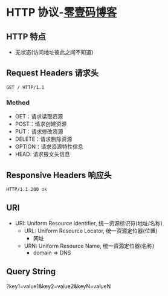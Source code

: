 # HTTP 协议-[零壹码博客](https://lingyima.com)

## HTTP 特点
- 无状态(访问地址彼此之间不知道)

## Request Headers 请求头
`GET / HTTP/1.1`

### Method
- GET：请求读取资源
- POST：请求创建资源
- PUT：请求修改资源
- DELETE：请求删除资源
- OPTION：请求资源特性信息
- HEAD: 请求报文头信息

## Responsive Headers 响应头
`HTTP/1.1 200 ok`


## URI
- URI: Uniform Resource Identifier, 统一资源标识符(地址/名称)
	+ URL: Uniform Resource Locator, 统一资源定位器(位置)
		* 网址
	+ URN: Uniform Resource Name, 统一资源定位器(名称)
		* domain => DNS

## Query String
?key1=value1&key2=value2&keyN=valueN

